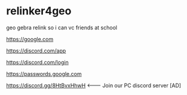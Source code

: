 # relinker4geo
geo gebra relink so i can vc friends at school

https://google.com

https://discord.com/app

https://discord.com/login

https://passwords.google.com

https://discord.gg/8HtBvxHhwH <--- Join our PC discord server [AD]
